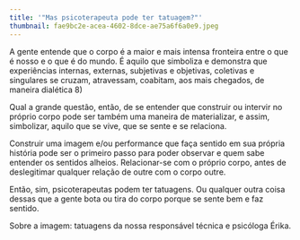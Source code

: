 ```yaml
---
title: '"Mas psicoterapeuta pode ter tatuagem?"'
thumbnail: fae9bc2e-acea-4602-8dce-ae75a6f6a0e9.jpeg
---
```

<!--StartFragment-->

A gente entende que o corpo é a maior e mais intensa fronteira entre o que é nosso e o que é do mundo. É aquilo que simboliza e demonstra que experiências internas, externas, subjetivas e objetivas, coletivas e singulares se cruzam, atravessam, coabitam, aos mais chegados, de maneira dialética 8)

Qual a grande questão, então, de se entender que construir ou intervir no próprio corpo pode ser também uma maneira de materializar, e assim, simbolizar, aquilo que se vive, que se sente e se relaciona. 

Construir uma imagem e/ou performance que faça sentido em sua própria história pode ser o primeiro passo para poder observar e quem sabe entender os sentidos alheios. Relacionar-se com o próprio corpo, antes de deslegitimar qualquer relação de outre com o corpo outre. 

Então, sim, psicoterapeutas podem ter tatuagens. Ou qualquer outra coisa dessas que a gente bota ou tira do corpo porque se sente bem e faz sentido. 

Sobre a imagem: tatuagens da nossa responsável técnica e psicóloga Érika.

<!--EndFragment-->